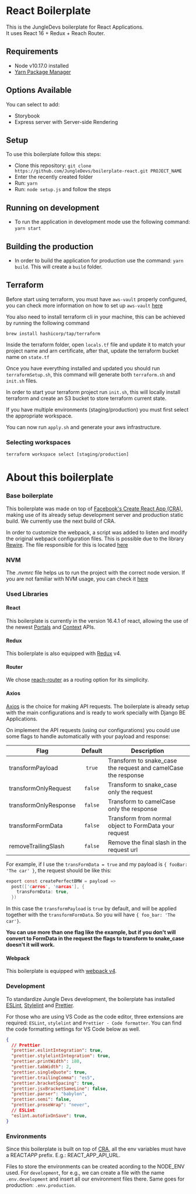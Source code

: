 # React Boilerplate

This is the JungleDevs boilerplate for React Applications. \
It uses React 16 + Redux + Reach Router.

## Requirements

- Node v10.17.0 installed
- [Yarn Package Manager](https://yarnpkg.com/lang/en/)

## Options Available

You can select to add:

- Storybook
- Express server with Server-side Rendering

## Setup

To use this boilerplate follow this steps:

- Clone this repository: `git clone https://github.com/JungleDevs/boilerplate-react.git PROJECT_NAME`
- Enter the recently created folder
- Run: `yarn`
- Run: `node setup.js` and follow the steps

## Running on development

- To run the application in development mode use the following command: `yarn start`

## Building the production

- In order to build the application for production use the command: `yarn build`. This will create a `build` folder.

## Terraform

Before start using terraform, you must have `aws-vault` properly configured, you can check more information on how to set up `aws-vault` [here](https://wiki.jungle.rocks/doc/set-up-aws-vault-qCufmyxfyB)

You also need to install terraform cli in your machine, this can be achieved by running the following command

```
brew install hashicorp/tap/terraform
```

Inside the terraform folder, open `locals.tf` file and update it to match your project name and arn certificate, after that, update the terraform bucket name on `state.tf`

Once you have everything installed and updated you should run `terraformSetup.sh`, this command will generate both `terraform.sh` and `init.sh` files.

In order to start your terraform project run `init.sh`, this will locally install terraform and create an S3 bucket to store terraform current state.

If you have multiple environments (staging/production) you must first select the appropriate workspace.

You can now run `apply.sh` and generate your aws infrastructure.

### Selecting workspaces

```
terraform workspace select [staging/production]
```

# About this boilerplate

### Base boilerplate

This boilerplate was made on top of [Facebook's Create React App (CRA)](https://github.com/facebook/create-react-app), making use of its already setup development server and production static build. We currently use the next build of CRA.

In order to customize the webpack, a script was added to listen and modify the original webpack configuration files. This is possible due to the library [Rewire](https://github.com/jhnns/rewire). The file responsible for this is located [here](scripts/customized-config.js)

### NVM

The _.nvmrc_ file helps us to run the project with the correct node version.
If you are not familiar with NVM usage, you can check it [here](https://coda.io/d/Chapter-Frontend_dPmePxjVB5S/Style-Guide_su751#_luWDD)

### Used Libraries

#### React

This boilerplate is currently in the version 16.4.1 of react, allowing the use of the newest [Portals](https://hackernoon.com/using-a-react-16-portal-to-do-something-cool-2a2d627b0202) and [Context](https://codeburst.io/what-can-react-context-api-do-for-you-multi-language-text-modals-and-theme-switchers-9cfbc8e5ee5e) APIs.

#### Redux

This boilerplate is also equipped with [Redux](https://github.com/reduxjs/redux) v4.

#### Router

We chose [reach-router](https://reach.tech/router) as a routing option for its simplicity.

#### Axios

[Axios](https://github.com/axios/axios) is the choice for making API requests. The boilerplate is already setup with the main configurations and is ready to work specially with Django BE Applications.

On implement the API requests (using our configurations) you could use some flags to handle automatically with your payload and response:

| Flag | Default | Description  |
| ----- |:-----:| ----- |
| transformPayload     | `true` | Transform to snake_case the request and camelCase the response  |
| transformOnlyRequest     | `false` |  Transform to snake_case only the request |
| transformOnlyResponse     | `false` | Transform to camelCase only the response |
| transformFormData     | `false` | Transform from normal object to FormData your request |
| removeTrailingSlash     | `false` | Remove the final slash in the request url |

For example, if I use the `transFormData = true` and my payload is `{ fooBar: 'The car' }`, the request should be like this:
```c
export const createPerfectBMW = payload =>
  post(['carros', 'marcas'], {
    transFormData: true,
  })

```
In this case the `transformPayload` is `true` by default, and will be applied together with the `transformFormData`. So you will have `{ foo_bar: 'The car'}`.

**You can use more than one flag like the example, but if you don't will convert to FormData in the request the flags to transform to snake_case doesn't it will work.**

#### Webpack

This boilerplate is equipped with [webpack v4](https://github.com/webpack/webpack).

### Development

To standardize Jungle Devs development, the boilerplate has installed [ESLint](https://eslint.org/), [Stylelint](https://github.com/stylelint/stylelint) and [Prettier](https://github.com/prettier/prettier).

For those who are using VS Code as the code editor, three extensions are required: `ESLint`, `stylelint` and `Prettier - Code formatter`. You can find the code formatting settings for VS Code below as well.

```JSON
{
  // Prettier
  "prettier.eslintIntegration": true,
  "prettier.stylelintIntegration": true,
  "prettier.printWidth": 180,
  "prettier.tabWidth": 2,
  "prettier.singleQuote": true,
  "prettier.trailingComma": "es5",
  "prettier.bracketSpacing": true,
  "prettier.jsxBracketSameLine": false,
  "prettier.parser": "babylon",
  "prettier.semi": false,
  "prettier.proseWrap": "never",
  // ESLint
  "eslint.autoFixOnSave": true,
}
```

### Environments

Since this boilerplate is built on top of [CRA](https://github.com/facebook/create-react-app), all the env variables must have a REACT*APP* prefix. E.g.: REACT_APP_API_URL.

Files to store the environments can be created acording to the NODE_ENV used. For `development`, for e.g., we can create a file with the name `.env.development` and insert all our environment files there. Same goes for production: `.env.production`.
